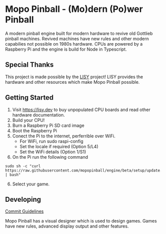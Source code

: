 # Mopo Pinball - (Mo)dern (Po)wer Pinball

A modern pinball engine built for modern hardware to revive old Gottlieb pinball machines. Revived machines have new rules and other modern capabilies not possible on 1980s hardware. CPUs are powered by a Raspberry Pi and the engine is build for Node in Typescript.

## Special Thanks

This project is made possible by the [LISY](https://lisy.dev) project! LISY provides the hardware and other resources which make Mopo Pinball possible.

## Getting Started

1. Visit https://lisy.dev to buy unpopulated CPU boards and read other hardware documentation.
2. Build your CPU!
3. Burn a Raspberry Pi SD card image
4. Boot the Raspberry Pi
5. Conect the Pi to the internet, perferrible over WiFi.
    * For WiFi, run sudo raspi-config
    * Set the locale if required (Option 5/L4)
    * Set the WiFi details (Option 1/S1)
5. On the Pi run the following command

```
sudo sh -c "curl https://raw.githubusercontent.com/mopopinball/engine/beta/setup/update.sh | bash"
```

6. Select your game.


## Developing

[Commit Guidelines](https://github.com/angular/angular.js/blob/master/DEVELOPERS.md#-git-commit-guidelines)

Mopo Pinball has a visual designer which is used to design games. Games have new rules, advanced display output and
other features.